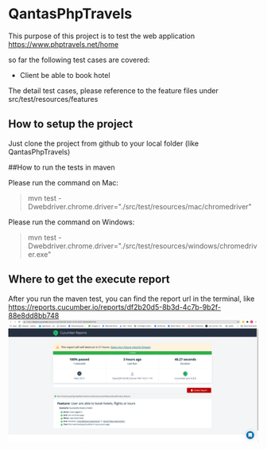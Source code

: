 # QantasPhpTravels

This purpose of this project is to test the web application https://www.phptravels.net/home

so far the following test cases are covered:
 - Client be able to book hotel

The detail test cases, please reference to the feature files under src/test/resources/features


## How to setup the project
Just clone the project from github to your local folder (like QantasPhpTravels)


##How to run the tests in maven

Please run the command on Mac:
> mvn test -Dwebdriver.chrome.driver="./src/test/resources/mac/chromedriver"

Please run the command on Windows:
> mvn test -Dwebdriver.chrome.driver="./src/test/resources/windows/chromedriver.exe"


## Where to get the execute report
After you run the maven test, you can find the report url in the terminal, like https://reports.cucumber.io/reports/df2b20d5-8b3d-4c7b-9b2f-88e8dd8bb748
![report](report.png)

